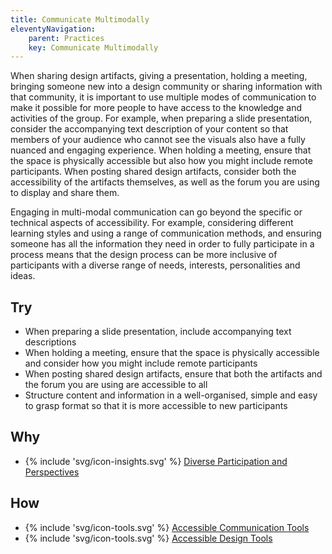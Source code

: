 ```yaml
---
title: Communicate Multimodally
eleventyNavigation:
    parent: Practices
    key: Communicate Multimodally
---
```


When sharing design artifacts, giving a presentation, holding a meeting, bringing someone new into a design community or
sharing information with that community, it is important to use multiple modes of communication to make it possible for
more people to have access to the knowledge and activities of the group. For example, when preparing a slide
presentation, consider the accompanying text description of your content so that members of your audience who cannot see
the visuals also have a fully nuanced and engaging experience. When holding a meeting, ensure that the space is
physically accessible but also how you might include remote participants. When posting shared design artifacts, consider
both the accessibility of the artifacts themselves, as well as the forum you are using to display and share them.

Engaging in multi-modal communication can go beyond the specific or technical aspects of accessibility. For example,
considering different learning styles and using a range of communication methods, and ensuring someone has all the
information they need in order to fully participate in a process means that the design process can be more inclusive of
participants with a diverse range of needs, interests, personalities and ideas.

## Try

* When preparing a slide presentation, include accompanying text descriptions
* When holding a meeting, ensure that the space is physically accessible and consider how you might include remote
  participants
* When posting shared design artifacts, ensure that both the artifacts and the forum you are using are accessible to all
* Structure content and information in a well-organised, simple and easy to grasp format so that it is more accessible
  to new participants

## Why

* {% include 'svg/icon-insights.svg' %} [Diverse Participation and Perspectives](../../insights/diverse-participation-and-perspectives/)

## How

* {% include 'svg/icon-tools.svg' %} [Accessible Communication Tools](../../tools/accessible-communication-tools/)
* {% include 'svg/icon-tools.svg' %} [Accessible Design Tools](../../tools/accessible-design-tools/)
